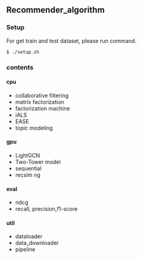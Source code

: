 ## Recommender_algorithm

### Setup

For get train and test dataset, please run command.

```
$ ./setup.sh
```

### contents

#### cpu

- collaborative filtering
- matrix factorization
- factorization machine
- iALS
- EASE
- topic modeling

#### gpu

- LightGCN
- Two-Tower model
- sequential
- recsim ng

#### eval

- ndcg
- recall, precision,f1-score

#### util

- dataloader
- data_downloader
- pipeline

